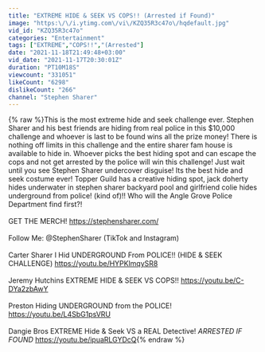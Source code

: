 ```yaml
---
title: "EXTREME HIDE & SEEK VS COPS!! (Arrested if Found)"
image: "https:\/\/i.ytimg.com\/vi\/KZQ35R3c47o\/hqdefault.jpg"
vid_id: "KZQ35R3c47o"
categories: "Entertainment"
tags: ["EXTREME","COPS!!","(Arrested"]
date: "2021-11-18T21:49:48+03:00"
vid_date: "2021-11-17T20:30:01Z"
duration: "PT10M18S"
viewcount: "331051"
likeCount: "6298"
dislikeCount: "266"
channel: "Stephen Sharer"
---
```

{% raw %}This is the most extreme hide and seek challenge ever. Stephen Sharer and his best friends are hiding from real police in this $10,000 challenge and whoever is last to be found wins all the prize money! There is nothing off limits in this challenge and the entire sharer fam house is available to hide in. Whoever picks the best hiding spot and can escape the cops and not get arrested by the police will win this challenge! Just wait until you see Stephen Sharer undercover disguise! Its the best hide and seek costume ever! Topper Guild has a creative hiding spot, jack doherty hides underwater in stephen sharer backyard pool and girlfriend colie hides underground from police! (kind of)!!  Who will the Angle Grove Police Department find first?! <br /><br />GET THE MERCH! <a rel="nofollow" target="blank" href="https://stephensharer.com/">https://stephensharer.com/</a><br /><br />Follow Me: @StephenSharer (TikTok and Instagram) <br /><br />Carter Sharer I Hid UNDERGROUND From POLICE!! (HIDE &amp; SEEK CHALLENGE) <a rel="nofollow" target="blank" href="https://youtu.be/HYPKlmqySR8">https://youtu.be/HYPKlmqySR8</a> <br /><br />Jeremy Hutchins EXTREME HIDE &amp; SEEK VS COPS!! <a rel="nofollow" target="blank" href="https://youtu.be/C-DYa2zbAwY">https://youtu.be/C-DYa2zbAwY</a> <br /><br />Preston Hiding UNDERGROUND from the POLICE! <a rel="nofollow" target="blank" href="https://youtu.be/L4SbG1psVRU">https://youtu.be/L4SbG1psVRU</a> <br /><br />Dangie Bros EXTREME Hide &amp; Seek VS a REAL Detective! *ARRESTED IF FOUND* <a rel="nofollow" target="blank" href="https://youtu.be/ipuaRLGYDcQ">https://youtu.be/ipuaRLGYDcQ</a>{% endraw %}
